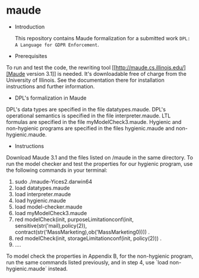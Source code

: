 # maude
* Introduction

  This repository contains Maude formalization for a submitted work ``DPL: A Language for GDPR Enforcement``. 


* Prerequisites

To run and test the code, the rewriting tool [[http://maude.cs.illinois.edu/][Maude version 3.1]] is needed. It's
downloadable free of charge from the University of Illinois. See the
documentation there for installation instructions and further information.

* DPL's formalization in Maude

DPL's data types are specified in the file datatypes.maude.
DPL's operational semantics is specified in the file interpreter.maude.
LTL formulas are specified in the file myModelCheck3.maude.
Hygienic and non-hygienic programs are specified in the files hygienic.maude and non-hygienic.maude.

* Instructions

Download Maude 3.1 and the files listed on /maude in the same directory.
To run the model checker and test the properties for our hygienic program, use the following commands in your terminal:
 1) sudo ./maude-Yices2.darwin64
 2) load datatypes.maude
 3) load interpreter.maude
 4) load hygienic.maude
 5) load model-checker.maude
 6) load myModelCheck3.maude
 7) red modelCheck(init, purposeLimitationconf(init, sensitive(str('mail),policy(2)), contract(str('MassMarketing),ob('MassMarketing0)))) .
 8) red modelCheck(init, storageLimitationconf(init, policy(2))) .
 9) ....

To model check the properties in Appendix B, for the non-hygienic program, run the same commands listed previously, and in step 4, use `load non-hygienic.maude´ instead.







